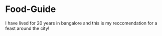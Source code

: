 # Food-Guide
I have lived for 20 years in bangalore and this is my reccomendation for a feast around the city!
